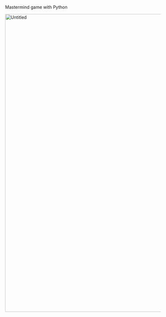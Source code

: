 Mastermind game with Python

<img width="965" alt="Untitled" src="https://github.com/11sacha/Simple-Python-projects/assets/123601721/6eb8e970-4dc4-45f8-bace-919bd50a174b">
